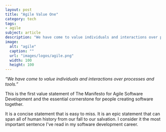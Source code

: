 ```yaml
---
layout: post
title: "Agile Value One"
category: tech
tags:
- agile
subject: article
description: "We have come to value individuals and interactions over processes and tools."
image:
  alt: "agile"
  caption: ""
  url: "images/logos/agile.png"
  width: 100
  height: 100
---
```


_“We have come to value individuals and interactions over processes and tools.”_

This is the first value statement of
The Manifesto for Agile Software Development
and the essential cornerstone for people creating software together.

It is a concise statement that is easy to miss.
It is an epic statement that can span all of human history from our fall to our salvation.
I consider it the most important sentence I've read in my software development career.
